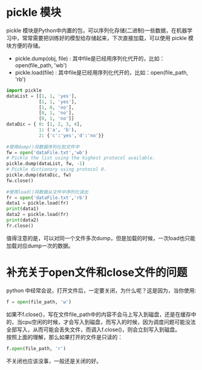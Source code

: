 # pickle 模块

pickle 模块是Python中内置的包，可以序列化存储(二进制)一些数据，在机器学习中，常常需要把训练好的模型给存储起来，下次直接加载，可以使用 pickle 模块方便的存储。

- pickle.dump(obj, file) : 其中file是已经用序列化代开的，比如： open(file_path, 'wb')
- pickle.load(file) : 其中file是已经用序列化代开的，比如：open(file_path, 'rb')

```python
import pickle
dataList = [[1, 1, 'yes'],
            [1, 1, 'yes'],
            [1, 0, 'no'],
            [0, 1, 'no'],
            [0, 1, 'no']]
dataDic = { 0: [1, 2, 3, 4],
            1: ('a', 'b'),
            2: {'c':'yes','d':'no'}}
 
#使用dump()将数据序列化到文件中
fw = open('dataFile.txt','wb')
# Pickle the list using the highest protocol available.
pickle.dump(dataList, fw, -1)
# Pickle dictionary using protocol 0.
pickle.dump(dataDic, fw)
fw.close()
 
#使用load()将数据从文件中序列化读出
fr = open('dataFile.txt','rb')
data1 = pickle.load(fr)
print(data1)
data2 = pickle.load(fr)
print(data2)
fr.close()
```
值得注意的是，可以对同一个文件多次dump，但是加载的时候，一次load也只能加载对应dump一次的数据。

# 补充关于open文件和close文件的问题

python 中经常会说，打开文件后，一定要关闭，为什么呢？这是因为，当你使用:
```python
f = open(file_path, 'w')
```
如果不f.close()，写在文件file_path中的内容不会马上写入到磁盘，还是在缓存中的，当cpu空闲的时候，才会写入到磁盘，而写入的时候，因为调度问题可能没法全部写入，从而可能会丢失文件，而调入f.close()，则会立刻写入到磁盘。  
按照上面的理解，那么如果打开的文件是只读的：
```python
f.open(file_path, 'r')
```
不关闭也应该没事，一般还是关闭的好。

